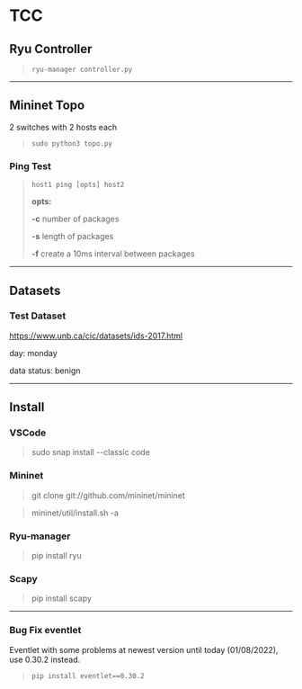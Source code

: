 # **TCC**

## **Ryu Controller**

> `ryu-manager controller.py`

---

## **Mininet Topo**

2 switches with 2 hosts each

> `sudo python3 topo.py`

### **Ping Test**

> `host1 ping [opts] host2`
>
> **opts:**
>
> **-c** number of packages
>
> **-s** length of packages
>
> **-f** create a 10ms interval between packages

---

## Datasets

### Test Dataset

https://www.unb.ca/cic/datasets/ids-2017.html

day: monday

data status: benign

---

## Install

### VSCode

> sudo snap install --classic code

### Mininet

> git clone git://github.com/mininet/mininet

> mininet/util/install.sh -a

### Ryu-manager

> pip install ryu

### Scapy

> pip install scapy

---

### **Bug Fix eventlet**

Eventlet with some problems at newest version until today (01/08/2022), use 0.30.2 instead.

> `pip install eventlet==0.30.2`
